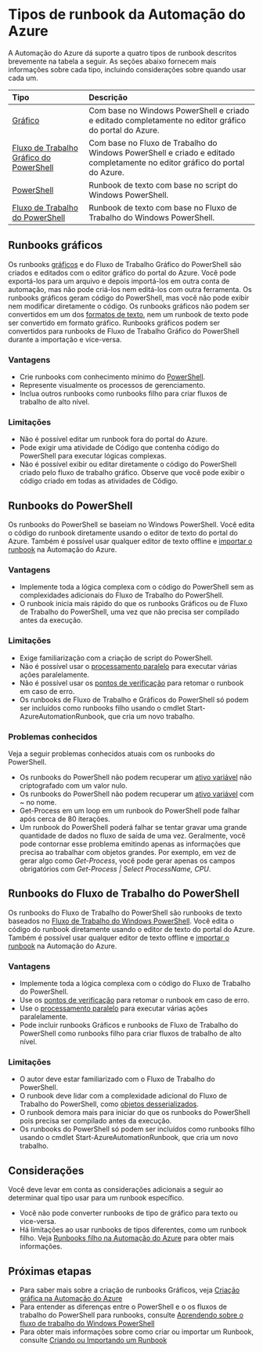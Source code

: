 <properties 
   pageTitle="Tipos de runbook da Automação do Azure"
   description="Descreve os diferentes tipos de runbook que você pode usar na Automação do Azure e as considerações que devem ser levadas em conta ao determinar qual tipo usar. "
   services="automation"
   documentationCenter=""
   authors="mgoedtel"
   manager="jwhit"
   editor="tysonn" />
<tags 
   ms.service="automation"
   ms.devlang="na"
   ms.topic="article"
   ms.tgt_pltfrm="na"
   ms.workload="infrastructure-services"
   ms.date="07/06/2016"
   ms.author="bwren" />

# Tipos de runbook da Automação do Azure

A Automação do Azure dá suporte a quatro tipos de runbook descritos brevemente na tabela a seguir. As seções abaixo fornecem mais informações sobre cada tipo, incluindo considerações sobre quando usar cada um.


| Tipo | Descrição |
|:---|:---|
| [Gráfico](#graphical-runbooks) | Com base no Windows PowerShell e criado e editado completamente no editor gráfico do portal do Azure. | 
| [Fluxo de Trabalho Gráfico do PowerShell](#graphical-runbooks) | Com base no Fluxo de Trabalho do Windows PowerShell e criado e editado completamente no editor gráfico do portal do Azure. 
| [PowerShell](#powershell-runbooks) | Runbook de texto com base no script do Windows PowerShell.
| [Fluxo de Trabalho do PowerShell](#powershell-workflow-runbooks) | Runbook de texto com base no Fluxo de Trabalho do Windows PowerShell. |


## Runbooks gráficos

Os runbooks [gráficos](automation-runbook-types.md#graphical-runbooks) e do Fluxo de Trabalho Gráfico do PowerShell são criados e editados com o editor gráfico do portal do Azure. Você pode exportá-los para um arquivo e depois importá-los em outra conta de automação, mas não pode criá-los nem editá-los com outra ferramenta. Os runbooks gráficos geram código do PowerShell, mas você não pode exibir nem modificar diretamente o código. Os runbooks gráficos não podem ser convertidos em um dos [formatos de texto](automation-runbook-types.md), nem um runbook de texto pode ser convertido em formato gráfico. Runbooks gráficos podem ser convertidos para runbooks de Fluxo de Trabalho Gráfico do PowerShell durante a importação e vice-versa.

### Vantagens

- Crie runbooks com conhecimento mínimo do [PowerShell](automation-powershell-workflow.md).
- Represente visualmente os processos de gerenciamento.
- Inclua outros runbooks como runbooks filho para criar fluxos de trabalho de alto nível.


### Limitações

- Não é possível editar um runbook fora do portal do Azure.
- Pode exigir uma atividade de Código que contenha código do PowerShell para executar lógicas complexas.
- Não é possível exibir ou editar diretamente o código do PowerShell criado pelo fluxo de trabalho gráfico. Observe que você pode exibir o código criado em todas as atividades de Código.


## Runbooks do PowerShell

Os runbooks do PowerShell se baseiam no Windows PowerShell. Você edita o código do runbook diretamente usando o editor de texto do portal do Azure. Também é possível usar qualquer editor de texto offline e [importar o runbook](http://msdn.microsoft.com/library/azure/dn643637.aspx) na Automação do Azure.

### Vantagens

- Implemente toda a lógica complexa com o código do PowerShell sem as complexidades adicionais do Fluxo de Trabalho do PowerShell.
- O runbook inicia mais rápido do que os runbooks Gráficos ou de Fluxo de Trabalho do PowerShell, uma vez que não precisa ser compilado antes da execução.

### Limitações

- Exige familiarização com a criação de script do PowerShell.
- Não é possível usar o [processamento paralelo](automation-powershell-workflow.md#parallel-processing) para executar várias ações paralelamente.
- Não é possível usar os [pontos de verificação](automation-powershell-workflow.md#checkpoints) para retomar o runbook em caso de erro.
- Os runbooks de Fluxo de Trabalho e Gráficos do PowerShell só podem ser incluídos como runbooks filho usando o cmdlet Start-AzureAutomationRunbook, que cria um novo trabalho.

### Problemas conhecidos
Veja a seguir problemas conhecidos atuais com os runbooks do PowerShell.

- Os runbooks do PowerShell não podem recuperar um [ativo variável](automation-variables.md) não criptografado com um valor nulo.
- Os runbooks do PowerShell não podem recuperar um [ativo variável](automation-variables.md) com *~* no nome.
- Get-Process em um loop em um runbook do PowerShell pode falhar após cerca de 80 iterações.
- Um runbook do PowerShell poderá falhar se tentar gravar uma grande quantidade de dados no fluxo de saída de uma vez. Geralmente, você pode contornar esse problema emitindo apenas as informações que precisa ao trabalhar com objetos grandes. Por exemplo, em vez de gerar algo como *Get-Process*, você pode gerar apenas os campos obrigatórios com *Get-Process | Select ProcessName, CPU*.

## Runbooks do Fluxo de Trabalho do PowerShell

Os runbooks do Fluxo de Trabalho do PowerShell são runbooks de texto baseados no [Fluxo de Trabalho do Windows PowerShell](automation-powershell-workflow.md). Você edita o código do runbook diretamente usando o editor de texto do portal do Azure. Também é possível usar qualquer editor de texto offline e [importar o runbook](http://msdn.microsoft.com/library/azure/dn643637.aspx) na Automação do Azure.

### Vantagens

- Implemente toda a lógica complexa com o código do Fluxo de Trabalho do PowerShell.
- Use os [pontos de verificação](automation-powershell-workflow.md#checkpoints) para retomar o runbook em caso de erro.
- Use o [processamento paralelo](automation-powershell-workflow.md#parallel-processing) para executar várias ações paralelamente.
- Pode incluir runbooks Gráficos e runbooks de Fluxo de Trabalho do PowerShell como runbooks filho para criar fluxos de trabalho de alto nível.


### Limitações

- O autor deve estar familiarizado com o Fluxo de Trabalho do PowerShell.
- O runbook deve lidar com a complexidade adicional do Fluxo de Trabalho do PowerShell, como [objetos desserializados](automation-powershell-workflow.md#code-changes).
- O runbook demora mais para iniciar do que os runbooks do PowerShell pois precisa ser compilado antes da execução.
- Os runbooks do PowerShell só podem ser incluídos como runbooks filho usando o cmdlet Start-AzureAutomationRunbook, que cria um novo trabalho.


## Considerações

Você deve levar em conta as considerações adicionais a seguir ao determinar qual tipo usar para um runbook específico.

- Você não pode converter runbooks de tipo de gráfico para texto ou vice-versa.
- Há limitações ao usar runbooks de tipos diferentes, como um runbook filho. Veja [Runbooks filho na Automação do Azure](automation-child-runbooks.md) para obter mais informações.

  
## Próximas etapas

- Para saber mais sobre a criação de runbooks Gráficos, veja [Criação gráfica na Automação do Azure](automation-graphical-authoring-intro.md)
- Para entender as diferenças entre o PowerShell e o os fluxos de trabalho do PowerShell para runbooks, consulte [Aprendendo sobre o fluxo de trabalho do Windows PowerShell](automation-powershell-workflow.md)
- Para obter mais informações sobre como criar ou importar um Runbook, consulte [Criando ou Importando um Runbook](automation-creating-importing-runbook.md)

<!---HONumber=AcomDC_0713_2016-->